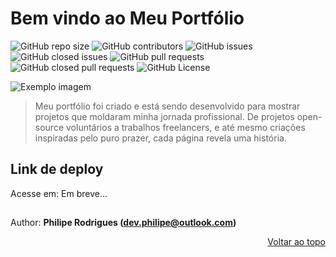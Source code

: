 <a name="topo-readme"></a>
# Bem vindo ao Meu Portfólio

![GitHub repo size](https://img.shields.io/github/repo-size/PhilipeeX/portfolio-static?style=flat&label=Tamanho&color=green)
![GitHub contributors](https://img.shields.io/github/contributors/PhilipeeX/portfolio-static?style=flat&color=green)
![GitHub issues](https://img.shields.io/github/issues/PhilipeeX/portfolio-static?style=flat)
![GitHub closed issues](https://img.shields.io/github/issues-closed/Philipeex/portfolio-static?style=flat)
![GitHub pull requests](https://img.shields.io/github/issues-pr-raw/PhilipeeX/portfolio-static?style=flat&label=Pull%20requests%20abertos)
![GitHub closed pull requests](https://img.shields.io/github/issues-pr-closed/PhilipeeX/portfolio-static?style=flat&label=Pull%20requests%20mergeados&color=purple)
![GitHub License](https://img.shields.io/github/license/PhilipeeX/portfolio-static?style=flat)


<img src="https://github.com/PhilipeeX/portfolio-static/assets/85847179/9150ed57-9479-44fc-895c-9e2d2724a6e9" alt="Exemplo imagem">

> Meu portfólio foi criado e está sendo desenvolvido para mostrar projetos que moldaram minha jornada profissional. De projetos open-source voluntários a trabalhos freelancers, e até mesmo criações inspiradas pelo puro prazer, cada página revela uma história.

## Link de deploy
Acesse em: Em breve...
##
Author: <strong>Philipe Rodrigues (dev.philipe@outlook.com)</strong>

<p align="right"><a href="#topo-readme">Voltar ao topo</a></p>
